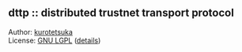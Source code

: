## dttp :: distributed trustnet transport protocol ##

Author: [kurotetsuka](https://github.com/kurotetsuka)  
License: [GNU LGPL](license.md) ([details](legal/gnu-lgpl-v3.0.md))  
